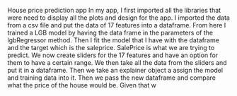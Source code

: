 House price prediction app
In my app, I first imported all the libraries that were need to display all the plots and design for the app. I imported the data from a csv file and put the data of 17 features into a dataframe. From here I trained a LGB model by having the data frame in the parameters of the lgbRegressor method. Then I fit the model that I have with the dataframe and the target which is the saleprice. SalePrice is what we are trying to predict. We now create sliders for the 17 features and have an option for them to  have a certain range. We then take all the data from the sliders and put it in a dataframe. Then we take an explainer object a assign the model and training data into it. Then we pass the new dataframe and compare what the price of the house would be. Given that w
